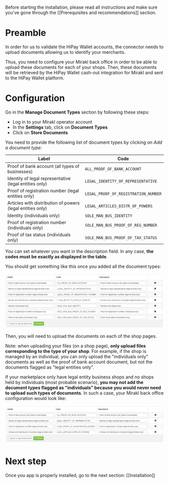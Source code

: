 Before starting the installation, please read all instructions and make sure you've gone through the [[Prerequisites and recommendations]] section.
 
# Preamble

In order for us to validate the HiPay Wallet accounts, the connector needs to upload documents allowing us to identify your merchants.

Thus, you need to configure your Mirakl back office in order to be able to upload these documents for each of your shops. Then, these documents will be retrieved by the HiPay Wallet cash-out integration for Mirakl and sent to the HiPay Wallet platform.

# Configuration

Go in the **Manage Document Types** section by following these steps:

- Log in to your Mirakl operator account
- In the **Settings** tab, click on **Document Types**
- Click on **Store Documents**

You need to provide the following list of document types by clicking on *Add a document type*:

| Label | Code | 
|-------|------|
| Proof of bank account (all types of businesses) | `ALL_PROOF_OF_BANK_ACCOUNT` |
| Identity of legal representative (legal entities only) | `LEGAL_IDENTITY_OF_REPRESENTATIVE` | 
| Proof of registration number (legal entities only) | `LEGAL_PROOF_OF_REGISTRATION_NUMBER` | 
| Articles with distribution of powers (legal entities only) | `LEGAL_ARTICLES_DISTR_OF_POWERS` |  
| Identity (individuals only) | `SOLE_MAN_BUS_IDENTITY` |  
| Proof of registration number (individuals only) | `SOLE_MAN_BUS_PROOF_OF_REG_NUMBER` |  
| Proof of tax status (individuals only) | `SOLE_MAN_BUS_PROOF_OF_TAX_STATUS` |  

You can set whatever you want in the description field. In any case, **the codes must be exactly as displayed in the table**.

You should get something like this once you added all the document types:

![alt text](images/mirakl_document_types_all.png "Mirakl Document Types")

Then, you will need to upload the documents on each of the shop pages.

Note: when uploading your files (on a shop page), **only upload files corresponding to the type of your shop**. For example, if the shop is managed by an individual, you can only upload the "individuals only" documents as well as the proof of bank account document, but not the documents flagged as "legal entities only".

If your marketplace only have legal entity business shops and no shops held by individuals (most probable scenario), **you may not add the document types flagged as "individuals" because you would never need to upload such types of documents**. In such a case, your Mirakl back office configuration would look like:

![alt text](images/mirakl_document_types_legal_only.png "Mirakl Document Types")

# Next step
Once you app is properly installed, go to the next section: [[Installation]]